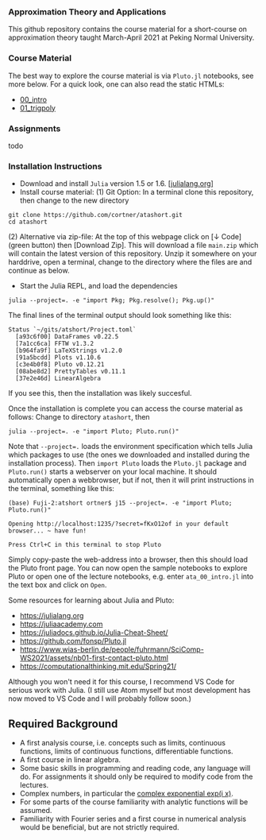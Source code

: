 
### Approximation Theory and Applications

This github repository contains the course material for a short-course on
approximation theory taught March-April 2021 at Peking Normal University.

### Course Material

The best way to explore the course material is via `Pluto.jl` notebooks,
see more below. For a quick look, one can also read the static HTMLs:

* [00_intro](https://htmlpreview.github.io/?https://github.com/cortner/atashort/blob/main/html/ata_00_intro.jl.html)
* [01_trigpoly](https://htmlpreview.github.io/?https://github.com/cortner/atashort/blob/main/html/ata_01_trigpoly.jl.html)

### Assignments

todo

### Installation Instructions

* Download and install `Julia` version 1.5 or 1.6. [[julialang.org]](https://julialang.org)
* Install course material: (1) Git Option: In a terminal clone this repository, then change to the new directory
```
git clone https://github.com/cortner/atashort.git
cd atashort
```
(2) Alternative via zip-file: At the top of this webpage click on [↓ Code] (green button) then [Download Zip]. This will download a file `main.zip` which will contain the latest version of this repository. Unzip it somewhere on your harddrive, open a terminal, change to the directory where the files are and continue as below.
* Start the Julia REPL, and load the dependencies
```
julia --project=. -e "import Pkg; Pkg.resolve(); Pkg.up()"
```
The final lines of the terminal output should look something like this:
```
Status `~/gits/atshort/Project.toml`
  [a93c6f00] DataFrames v0.22.5
  [7a1cc6ca] FFTW v1.3.2
  [b964fa9f] LaTeXStrings v1.2.0
  [91a5bcdd] Plots v1.10.6
  [c3e4b0f8] Pluto v0.12.21
  [08abe8d2] PrettyTables v0.11.1
  [37e2e46d] LinearAlgebra
```
If you see this, then the installation was likely succesful.

Once the installation is complete you can access the course material as
follows:  Change to directory `atashort`, then
```
julia --project=. -e "import Pluto; Pluto.run()"
```
Note that `--project=.` loads the environment specification which tells
Julia which packages to use (the ones we downloaded and installed during the
installation process). Then `import Pluto` loads the `Pluto.jl` package and
`Pluto.run()` starts a webserver on your local machine. It should automatically
open a webbrowser, but if not, then it will print instructions in the terminal,
something like this:
```
(base) Fuji-2:atshort ortner$ j15 --project=. -e "import Pluto; Pluto.run()"

Opening http://localhost:1235/?secret=fKxO12of in your default browser... ~ have fun!

Press Ctrl+C in this terminal to stop Pluto
```
Simply copy-paste the web-address into a browser, then this should load the
Pluto front page. You can now open the sample notebooks to explore Pluto
or open one of the lecture notebooks, e.g. enter `ata_00_intro.jl` into
the text box and click on `Open`.

Some resources for learning about Julia and Pluto:

* https://julialang.org
* https://juliaacademy.com
* https://juliadocs.github.io/Julia-Cheat-Sheet/
* https://github.com/fonsp/Pluto.jl
* https://www.wias-berlin.de/people/fuhrmann/SciComp-WS2021/assets/nb01-first-contact-pluto.html
* https://computationalthinking.mit.edu/Spring21/

Although you won't need it for this course, I recommend VS Code for serious work with Julia. (I still use Atom myself but most development has now moved to VS Code and I will probably follow soon.)

## Required Background

* A first analysis course, i.e. concepts such as limits, continuous functions, limits of continuous functions, differentiable functions.
* A first course in linear algebra.
* Some basic skills in programming and reading code, any language will do. For assignments it should only be required to modify code from the lectures.
* Complex numbers, in particular the [complex exponential exp(i x)](https://en.wikipedia.org/wiki/Euler%27s_formula).
* For some parts of the course familiarity with analytic functions will be assumed.
* Familiarity with Fourier series and a first course in numerical analysis would be beneficial, but are not strictly required.
